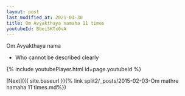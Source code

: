 ```yaml
---
layout: post
last_modified_at: 2021-03-30
title: Om Avyakthaya namaha 11 times
youtubeId: Bbei5KTx0vA
---
```

 
 
Om Avyakthaya nama 
 
 -  Who cannot be described clearly 
 
  
 
  
 
 
 
 
 
 


{% include youtubePlayer.html id=page.youtubeId %}
 
[Next]({{ site.baseurl }}{% link  split2/_posts/2015-02-03-Om mathre namaha 11 times.md%})
 
